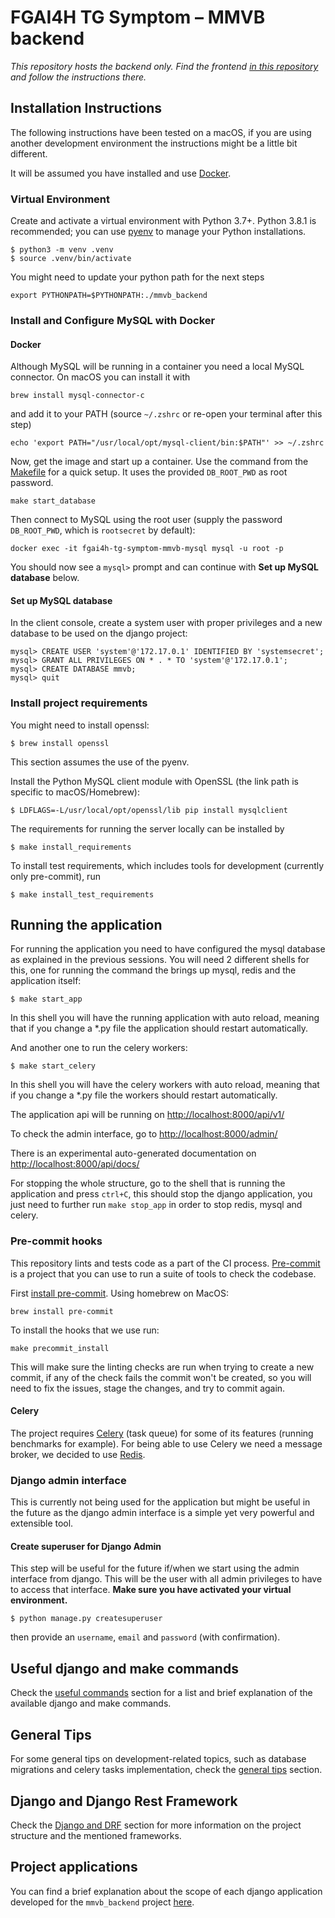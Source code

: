 # FGAI4H TG Symptom – MMVB backend

*This repository hosts the backend only. Find the frontend*
*[in this repository](https://github.com/FG-AI4H-TG-Symptom/fgai4h-tg-symptom-benchmarking-frontend)*
*and follow the instructions there.*

## Installation Instructions
The following instructions have been tested on a macOS, if you are using another development environment the instructions
might be a little bit different.

It will be assumed you have installed and use [Docker](https://www.docker.com/get-started).

### Virtual Environment
Create and activate a virtual environment with Python 3.7+.
Python 3.8.1 is recommended; you can use [pyenv](https://github.com/pyenv/pyenv) to manage your Python installations.
```
$ python3 -m venv .venv
$ source .venv/bin/activate
```

You might need to update your python path for the next steps
```
export PYTHONPATH=$PYTHONPATH:./mmvb_backend
```

### Install and Configure MySQL with Docker

#### Docker
Although MySQL will be running in a container you need a local MySQL connector. On macOS you can install it with
```
brew install mysql-connector-c
```
and add it to your PATH (source `~/.zshrc` or re-open your terminal after this step)
```
echo 'export PATH="/usr/local/opt/mysql-client/bin:$PATH"' >> ~/.zshrc
```

Now, get the image and start up a container. Use the command from the [Makefile](./Makefile) for a quick setup.
It uses the provided `DB_ROOT_PWD` as root password.
```
make start_database
```

Then connect to MySQL using the root user (supply the password `DB_ROOT_PWD`, which is `rootsecret` by default):
```
docker exec -it fgai4h-tg-symptom-mmvb-mysql mysql -u root -p
```

You should now see a `mysql>` prompt and can continue with **Set up MySQL database** below.

#### Set up MySQL database
In the client console, create a system user with proper privileges and a new database to be used on the django project:
```
mysql> CREATE USER 'system'@'172.17.0.1' IDENTIFIED BY 'systemsecret';
mysql> GRANT ALL PRIVILEGES ON * . * TO 'system'@'172.17.0.1';
mysql> CREATE DATABASE mmvb;
mysql> quit
```

### Install project requirements
You might need to install openssl:

```
$ brew install openssl
```

This section assumes the use of the pyenv.

Install the Python MySQL client module with OpenSSL (the link path is specific to macOS/Homebrew):
```
$ LDFLAGS=-L/usr/local/opt/openssl/lib pip install mysqlclient
```

The requirements for running the server locally can be installed by
```
$ make install_requirements
```

To install test requirements, which includes tools for development (currently only pre-commit), run
```
$ make install_test_requirements
```

## Running the application
For running the application you need to have configured the mysql database as explained in the previous sessions.
You will need 2 different shells for this, one for running the command the brings up mysql, redis and the application itself:
```
$ make start_app
```
In this shell you will have the running application with auto reload, meaning that if you change a *.py file the application should restart automatically.

And another one to run the celery workers:
```
$ make start_celery
```
In this shell you will have the celery workers with auto reload, meaning that if you change a *.py file the workers should restart automatically.

The application api will be running on [http://localhost:8000/api/v1/](http://localhost:8000/api/v1/)

To check the admin interface, go to [http://localhost:8000/admin/](http://localhost:8000/admin/)

There is an experimental auto-generated documentation on [http://localhost:8000/api/docs/](http://localhost:8000/api/docs/)

For stopping the whole structure, go to the shell that is running the application and press `ctrl+C`, this should stop the django application, you just need to further run `make stop_app` in order to stop redis, mysql and celery.


### Pre-commit hooks
This repository lints and tests code as a part of the CI process.
[Pre-commit](https://pre-commit.com/) is a project that you can use to run a suite of tools to check the codebase.

First [install pre-commit](https://pre-commit.com/#installation). Using homebrew on MacOS:
```
brew install pre-commit
```

To install the hooks that we use run:
```
make precommit_install
```

This will make sure the linting checks are run when trying to create a new commit, if any of the check fails the commit won't be created, so you will need to fix the issues, stage the changes, and try to commit again.

#### Celery
The project requires [Celery](https://docs.celeryproject.org/en/4.4.2/) (task queue) for some of its features (running benchmarks for example). For being able
to use Celery we need a message broker, we decided to use [Redis](https://redis.io/).

### Django admin interface
This is currently not being used for the application but might be useful in the future as the django admin interface is a simple yet very powerful and extensible tool.

#### Create superuser for Django Admin

This step will be useful for the future if/when we start using the admin interface from django. This will be the user with all admin privileges to have to access that interface.
**Make sure you have activated your virtual environment.**
```
$ python manage.py createsuperuser
```
then provide an `username`, `email` and `password` (with confirmation).

## Useful django and make commands
Check the [useful commands](./docs/useful_commands.md) section for a list and brief explanation of the available django and make commands.

## General Tips
For some general tips on development-related topics, such as database migrations and celery tasks implementation, check the [general tips](./docs/general_tips.md) section.

## Django and Django Rest Framework
Check the [Django and DRF](./docs/django_and_drf.md) section for more information on the project structure and the mentioned frameworks.

## Project applications
You can find a brief explanation about the scope of each django application developed for the `mmvb_backend` project [here](./docs/mmvb_apps.md).
